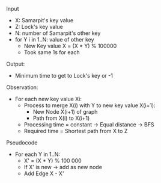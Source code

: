 Input
- X: Samarpit's key value
- Z: Lock's key value
- N: number of Samarpit's other key
- for Y i in 1..N: value of other key
    - New Key value X = (X * Y) % 100000
    - Took same 1s for each

Output:
- Minimum time to get to Lock's key or -1

Observation:
- For each new key value Xi:
    - Process to merge X(i) with Y to new key value X(i+1):
        - New Node X(i+1) of graph
        - Path from X(i) to X(i+1)
    - Processing time = constant -> Equal distance -> BFS
    - Required time = Shortest path from X to Z

Pseudocode
- For each Y in 1..N:
    - X' = (X * Y) % 100 000
    - If X' is new -> add as new node
    - Add Edge X - X'